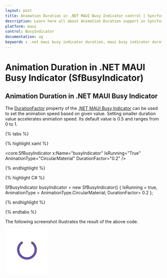 ```yaml
---
layout: post
title: Animation Duration in .NET MAUI Busy Indicator control | Syncfusion®
description: Learn here all about Animation Duration support in Syncfusion® .NET MAUI Busy Indicator (SfBusyIndicator) control and more.
platform: maui
control: BusyIndicator
documentation: ug
keywords : .net maui busy indicator duration, maui busy indicator duration.
---
```

# Animation Duration in .NET MAUI Busy Indicator (SfBusyIndicator)

## Animation Duration in .NET MAUI Busy Indicator

The [DurationFactor](https://help.syncfusion.com/cr/maui/Syncfusion.Maui.Core.SfBusyIndicator.html#Syncfusion_Maui_Core_SfBusyIndicator_DurationFactor) property of the [.NET MAUI Busy Indicator](https://help.syncfusion.com/cr/maui/Syncfusion.Maui.Core.SfBusyIndicator.html?tabs=tabid-1) can be used to set the animation speed based on given value. Setting smaller duration value accelerates animation speed. Its default value is 0.5 and ranges from 0 to 1. 

{% tabs %}

{% highlight xaml %}

<core:SfBusyIndicator x:Name="busyIndicator"
                      IsRunning="True"
                      AnimationType="CircularMaterial"
                      DurationFactor="0.2" />


{% endhighlight %}

{% highlight C# %}

SfBusyIndicator busyIndicator = new SfBusyIndicator()
{
    IsRunning = true,
    AnimationType = AnimationType.CircularMaterial;
    DurationFactor= 0.2
};


{% endhighlight %}

{% endtabs %}

The following screenshot illustrates the result of the above code.

![Animation Duration](Images/Duration/Duration.gif)





